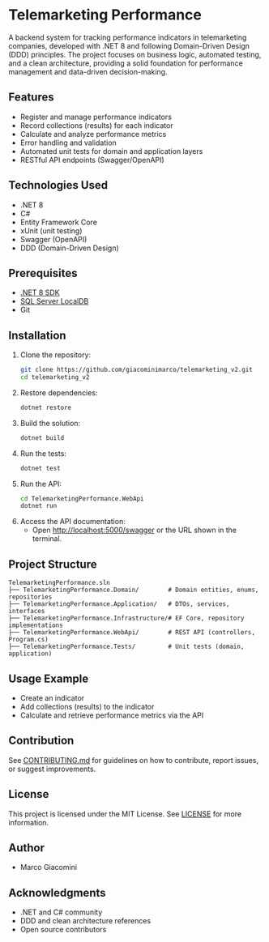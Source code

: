 # Telemarketing Performance

A backend system for tracking performance indicators in telemarketing companies, developed with .NET 8 and following Domain-Driven Design (DDD) principles. The project focuses on business logic, automated testing, and a clean architecture, providing a solid foundation for performance management and data-driven decision-making.

## Features
- Register and manage performance indicators
- Record collections (results) for each indicator
- Calculate and analyze performance metrics
- Error handling and validation
- Automated unit tests for domain and application layers
- RESTful API endpoints (Swagger/OpenAPI)

## Technologies Used
- .NET 8
- C#
- Entity Framework Core
- xUnit (unit testing)
- Swagger (OpenAPI)
- DDD (Domain-Driven Design)

## Prerequisites
- [.NET 8 SDK](https://dotnet.microsoft.com/en-us/download/dotnet/8.0)
- [SQL Server LocalDB](https://learn.microsoft.com/en-us/sql/database-engine/configure-windows/sql-server-express-localdb)
- Git

## Installation
1. Clone the repository:
   ```bash
   git clone https://github.com/giacominimarco/telemarketing_v2.git
   cd telemarketing_v2
   ```
2. Restore dependencies:
   ```bash
   dotnet restore
   ```
3. Build the solution:
   ```bash
   dotnet build
   ```
4. Run the tests:
   ```bash
   dotnet test
   ```
5. Run the API:
   ```bash
   cd TelemarketingPerformance.WebApi
   dotnet run
   ```
6. Access the API documentation:
   - Open [http://localhost:5000/swagger](http://localhost:5000/swagger) or the URL shown in the terminal.

## Project Structure
```
TelemarketingPerformance.sln
├── TelemarketingPerformance.Domain/        # Domain entities, enums, repositories
├── TelemarketingPerformance.Application/   # DTOs, services, interfaces
├── TelemarketingPerformance.Infrastructure/# EF Core, repository implementations
├── TelemarketingPerformance.WebApi/        # REST API (controllers, Program.cs)
├── TelemarketingPerformance.Tests/         # Unit tests (domain, application)
```

## Usage Example
- Create an indicator
- Add collections (results) to the indicator
- Calculate and retrieve performance metrics via the API

## Contribution
See [CONTRIBUTING.md](CONTRIBUTING.md) for guidelines on how to contribute, report issues, or suggest improvements.

## License
This project is licensed under the MIT License. See [LICENSE](LICENSE) for more information.

## Author
- Marco Giacomini

## Acknowledgments
- .NET and C# community
- DDD and clean architecture references
- Open source contributors 